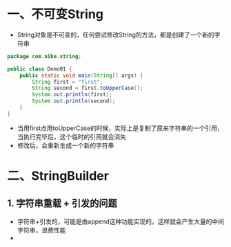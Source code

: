 # 一、不可变String

- String对象是不可变的，任何尝试修改String的方法，都是创建了一个新的字符串

```java
package com.nike.string;

public class Demo01 {
    public static void main(String[] args) {
        String first = "first";
        String second = first.toUpperCase();
        System.out.println(first);
        System.out.println(second);
    }
}
```

- 当用first点用toUpperCase的时候，实际上是复制了原来字符串的一个引用，当执行完毕后，这个临时的引用就会消失
- 修改后，会重新生成一个新的字符串

# 二、StringBuilder

## 1. 字符串重载 + 引发的问题

- 字符串+引发的，可能是由append这种功能实现的，这样就会产生大量的中间字符串，浪费性能
- 